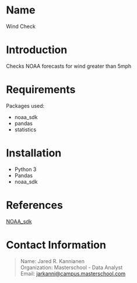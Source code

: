 # Name
Wind Check


# Introduction
Checks NOAA forecasts for wind greater than 5mph
 
 
# Requirements
Packages used:
- noaa_sdk
- pandas
- statistics

 
# Installation
- Python 3
- Pandas
- noaa_sdk


# References
[NOAA_sdk](https://github.com/paulokuong/noaa)


# Contact Information
>Name: Jared R. Kannianen\
>Organization: Masterschool - Data Analyst\
>Email: jarkanni@campus.masterschool.com
